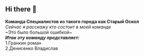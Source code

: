 ## Hi there 👋
**Команда Специалистов из такого города как Старый Оскол**  
*Сейчас я расскажу кто состоит в моей команде*    
~Это было большой ошибкой~  
***Итак эту команду представляет:***  
1.Гранкин роман  
2.Денисенко Владислав  
<!--

**Here are some ideas to get you started:**

🙋‍♀️ A short introduction - what is your organization all about?
🌈 Contribution guidelines - how can the community get involved?
👩‍💻 Useful resources - where can the community find your docs? Is there anything else the community should know?
🍿 Fun facts - what does your team eat for breakfast?
🧙 Remember, you can do mighty things with the power of [Markdown](https://docs.github.com/github/writing-on-github/getting-started-with-writing-and-formatting-on-github/basic-writing-and-formatting-syntax)
-->
